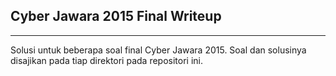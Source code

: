 ## Cyber Jawara 2015 Final Writeup
---

Solusi untuk beberapa soal final Cyber Jawara 2015. Soal dan solusinya disajikan pada tiap direktori pada repositori ini.
